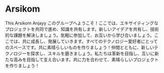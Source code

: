 # Arsikom
This Arsikom Anjayy
このグループへようこそ！ここでは、エキサイティングなプロジェクトを共同で進め、知識を共有します。新しいアイデアを共有し、技術的な課題を解決しましょう。気軽に参加して、お互いから学び合いましょう。ここでは、共に成長し、発展していきます。すべてのテクノロジー愛好者にとってのスペースです。共に素晴らしいものを作りましょう！仲間とともに、新しいテクノロジーを探求し、スキルを磨きましょう。私たちは革新を目指し、互いに新たな高みを目指して支え合います。共に力を合わせて、素晴らしいプロジェクトを作りましょう！

